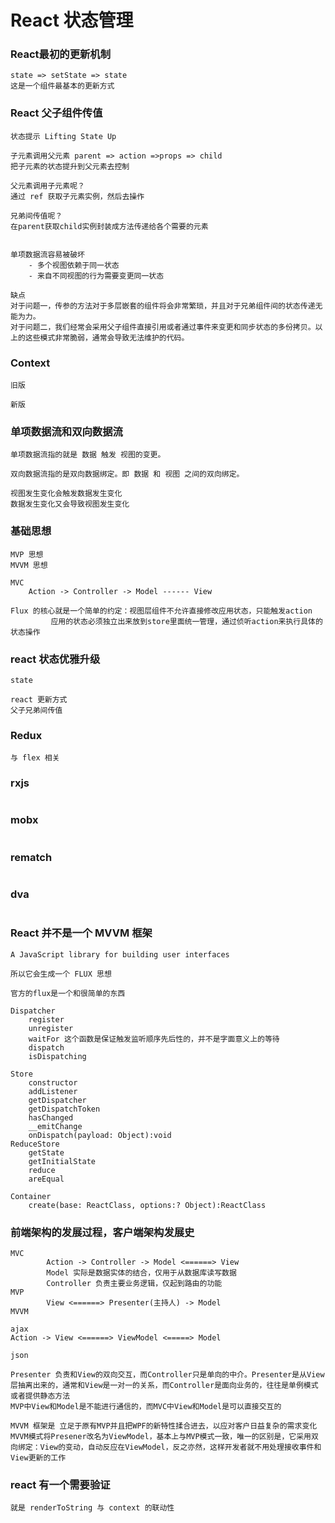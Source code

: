 # React 状态管理

### React最初的更新机制

```
state => setState => state
这是一个组件最基本的更新方式
```

### React 父子组件传值

```
状态提示 Lifting State Up

子元素调用父元素 parent => action =>props => child
把子元素的状态提升到父元素去控制

父元素调用子元素呢？
通过 ref 获取子元素实例，然后去操作

兄弟间传值呢？
在parent获取child实例封装成方法传递给各个需要的元素


单项数据流容易被破坏
	- 多个视图依赖于同一状态
	- 来自不同视图的行为需要变更同一状态

缺点
对于问题一，传参的方法对于多层嵌套的组件将会非常繁琐，并且对于兄弟组件间的状态传递无能为力。
对于问题二，我们经常会采用父子组件直接引用或者通过事件来变更和同步状态的多份拷贝。以上的这些模式非常脆弱，通常会导致无法维护的代码。
```

### Context

```
旧版

新版
```

### 单项数据流和双向数据流

```
单项数据流指的就是 数据 触发 视图的变更。

双向数据流指的是双向数据绑定。即 数据 和 视图 之间的双向绑定。

视图发生变化会触发数据发生变化
数据发生变化又会导致视图发生变化
```

### 基础思想

```
MVP 思想
MVVM 思想

MVC
	Action -> Controller -> Model ------ View

Flux 的核心就是一个简单的约定：视图层组件不允许直接修改应用状态，只能触发action
		 应用的状态必须独立出来放到store里面统一管理，通过侦听action来执行具体的状态操作
```



### react 状态优雅升级

```
state

react 更新方式
父子兄弟间传值
```

### Redux

```
与 flex 相关
```

### rxjs

```

```

### mobx 

```mst

```

### rematch

```

```

### dva

```

```



### React 并不是一个 MVVM 框架

```
A JavaScript library for building user interfaces

所以它会生成一个 FLUX 思想

官方的flux是一个和很简单的东西

Dispatcher
	register
	unregister
	waitFor	这个函数是保证触发监听顺序先后性的，并不是字面意义上的等待
	dispatch
	isDispatching
	
Store
	constructor
	addListener
	getDispatcher
	getDispatchToken
	hasChanged
	__emitChange
	onDispatch(payload: Object):void
ReduceStore
	getState
	getInitialState
	reduce
	areEqual
	
Container
	create(base: ReactClass, options:? Object):ReactClass
```



### 前端架构的发展过程，客户端架构发展史

```
MVC
		Action -> Controller -> Model <======> View
		Model 实际是数据实体的结合，仅用于从数据库读写数据
		Controller 负责主要业务逻辑，仅起到路由的功能
MVP
		View <======> Presenter(主持人) -> Model
MVVM
																		ajax
Action -> View <======> ViewModel <=====> Model
																		json

Presenter 负责和View的双向交互，而Controller只是单向的中介。Presenter是从View层抽离出来的，通常和View是一对一的关系，而Controller是面向业务的，往往是单例模式或者提供静态方法
MVP中View和Model是不能进行通信的，而MVC中View和Model是可以直接交互的

MVVM 框架是 立足于原有MVP并且把WPF的新特性揉合进去，以应对客户日益复杂的需求变化
MVVM模式将Presener改名为ViewModel，基本上与MVP模式一致，唯一的区别是，它采用双向绑定：View的变动，自动反应在ViewModel，反之亦然，这样开发者就不用处理接收事件和View更新的工作

```





### react 有一个需要验证

```
就是 renderToString 与 context 的联动性

```

